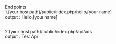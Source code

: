 End points </br>
1.[your host path]/public/index.php/hello/[your name]</br>
output : Hello,[your name]</br></br>

2.[your host path]/public/index.php/api/ads</br>
output : Test Api